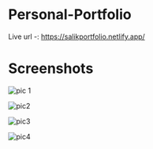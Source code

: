 # Personal-Portfolio
Live url -: https://salikportfolio.netlify.app/
# Screenshots
![pic 1](https://github.com/khansalikaziz/Personal-Portfolio/assets/76683360/f0f4cc8f-4b18-4fd3-be20-8c17b4d73a7a)

![pic2](https://github.com/khansalikaziz/Personal-Portfolio/assets/76683360/d5585960-7085-4c55-8e96-b7c165485ca1)

![pic3](https://github.com/khansalikaziz/Personal-Portfolio/assets/76683360/b9f32a97-b7c9-40dd-a8a4-e48aa09c3ccb)

![pic4](https://github.com/khansalikaziz/Personal-Portfolio/assets/76683360/ca80bfbe-9218-4bab-b44e-20e9f4552daa)
